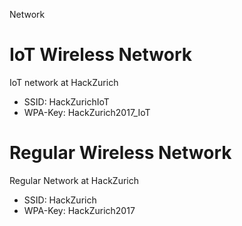 Network

# IoT Wireless Network
IoT network at HackZurich
* SSID: HackZurichIoT
* WPA-Key: HackZurich2017_IoT

# Regular Wireless Network
Regular Network at HackZurich
* SSID: HackZurich
* WPA-Key: HackZurich2017

